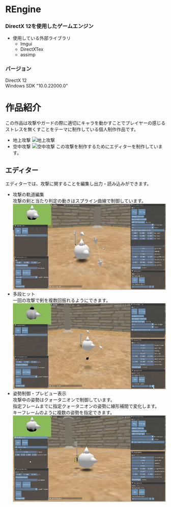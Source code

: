 # REngine
### DirectX 12を使用したゲームエンジン
* 使用している外部ライブラリ
    * Imgui
    * DirectXTex
    * assimp

### バージョン
DirectX 12  
Windows SDK "10.0.22000.0"
# 作品紹介
この作品は攻撃やガードの際に適切にキャラを動かすことでプレイヤーの感じるストレスを無くすことをテーマに制作している個人制作作品です。  
* 地上攻撃
![地上攻撃](ReadMeTexture/groundAttack.gif)
* 空中攻撃
![空中攻撃](ReadMeTexture/airAttack.gif)
この攻撃を制作するためにエディターを制作しています。  
## エディター
エディターでは、攻撃に関することを編集し出力・読み込みができます。
* 攻撃の軌道編集  
攻撃の剣と当たり判定の動きはスプライン曲線で制御しています。  
![攻撃の軌道編集](ReadMeTexture/spline_after.gif)
* 多段ヒット  
一回の攻撃で剣を複数回振れるようにできます。
![多段ヒット](ReadMeTexture/swing.gif)
* 姿勢制御・プレビュー表示  
攻撃中の姿勢はクォータニオンで制御しています。  
指定フレームまでに指定クォータニオンの姿勢に線形補間で変化します。  
キーフレームのように複数の姿勢を指定できます。
![姿勢制御・プレビュー表示](ReadMeTexture/preview.gif)